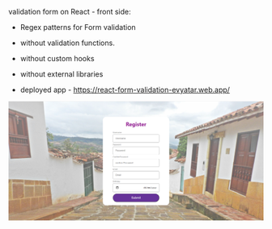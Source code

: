 validation form on React - front side:

- Regex patterns for Form validation
- without validation functions.
- without custom hooks
- without external libraries

- deployed app - https://react-form-validation-evyatar.web.app/

![alt text](https://github.com/EvyatarHaim1/Validate-React-Forms-without-a-Library/blob/main/src/app-screenshot.png)
